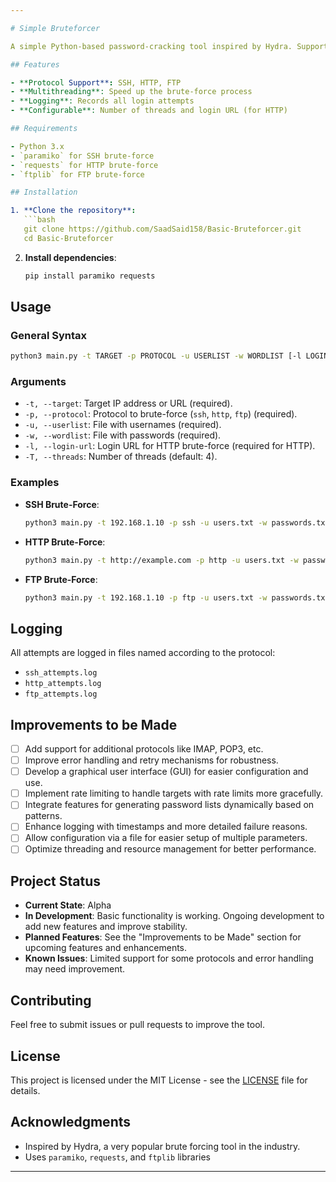 ```yaml
---

# Simple Bruteforcer

A simple Python-based password-cracking tool inspired by Hydra. Supports SSH, HTTP, and FTP brute-force attacks. 

## Features

- **Protocol Support**: SSH, HTTP, FTP
- **Multithreading**: Speed up the brute-force process
- **Logging**: Records all login attempts
- **Configurable**: Number of threads and login URL (for HTTP)

## Requirements

- Python 3.x
- `paramiko` for SSH brute-force
- `requests` for HTTP brute-force
- `ftplib` for FTP brute-force

## Installation

1. **Clone the repository**:
   ```bash
   git clone https://github.com/SaadSaid158/Basic-Bruteforcer.git
   cd Basic-Bruteforcer
   ```

2. **Install dependencies**:
   ```bash
   pip install paramiko requests
   ```

## Usage

### General Syntax

```bash
python3 main.py -t TARGET -p PROTOCOL -u USERLIST -w WORDLIST [-l LOGIN_URL] [-T THREADS]
```

### Arguments

- `-t, --target`: Target IP address or URL (required).
- `-p, --protocol`: Protocol to brute-force (`ssh`, `http`, `ftp`) (required).
- `-u, --userlist`: File with usernames (required).
- `-w, --wordlist`: File with passwords (required).
- `-l, --login-url`: Login URL for HTTP brute-force (required for HTTP).
- `-T, --threads`: Number of threads (default: 4).

### Examples

- **SSH Brute-Force**:
  ```bash
  python3 main.py -t 192.168.1.10 -p ssh -u users.txt -w passwords.txt
  ```

- **HTTP Brute-Force**:
  ```bash
  python3 main.py -t http://example.com -p http -u users.txt -w passwords.txt -l http://example.com/login
  ```

- **FTP Brute-Force**:
  ```bash
  python3 main.py -t 192.168.1.10 -p ftp -u users.txt -w passwords.txt
  ```

## Logging

All attempts are logged in files named according to the protocol:
- `ssh_attempts.log`
- `http_attempts.log`
- `ftp_attempts.log`

## Improvements to be Made

- [ ] Add support for additional protocols like IMAP, POP3, etc.
- [ ] Improve error handling and retry mechanisms for robustness.
- [ ] Develop a graphical user interface (GUI) for easier configuration and use.
- [ ] Implement rate limiting to handle targets with rate limits more gracefully.
- [ ] Integrate features for generating password lists dynamically based on patterns.
- [ ] Enhance logging with timestamps and more detailed failure reasons.
- [ ] Allow configuration via a file for easier setup of multiple parameters.
- [ ] Optimize threading and resource management for better performance.

## Project Status

- **Current State**: Alpha
- **In Development**: Basic functionality is working. Ongoing development to add new features and improve stability.
- **Planned Features**: See the "Improvements to be Made" section for upcoming features and enhancements.
- **Known Issues**: Limited support for some protocols and error handling may need improvement.

## Contributing

Feel free to submit issues or pull requests to improve the tool.

## License

This project is licensed under the MIT License - see the [LICENSE](LICENSE) file for details.

## Acknowledgments

- Inspired by Hydra, a very popular brute forcing tool in the industry.
- Uses `paramiko`, `requests`, and `ftplib` libraries

---
```

